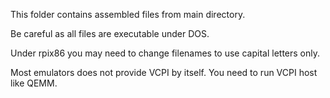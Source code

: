 This folder contains assembled files from main directory.

Be careful as all files are executable under DOS.

Under rpix86 you may need to change filenames to use capital letters only.

Most emulators does not provide VCPI by itself. You need to run VCPI host like QEMM.


